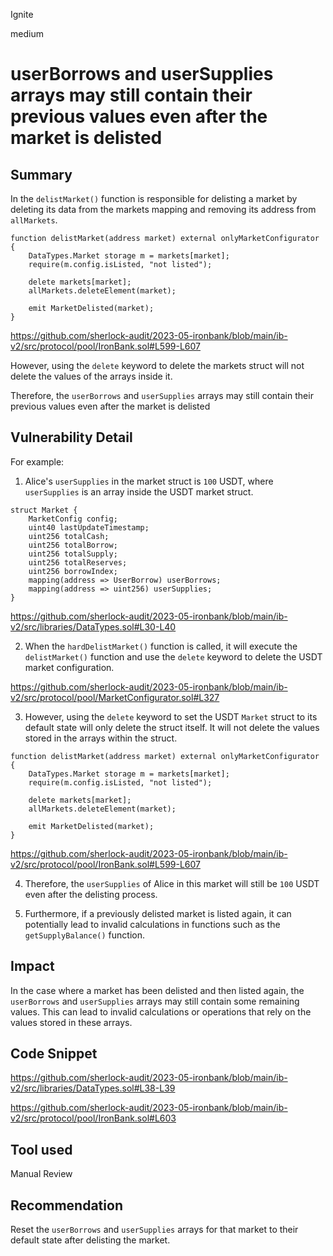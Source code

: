 Ignite

medium

# userBorrows and userSupplies arrays may still contain their previous values even after the market is delisted

## Summary

In the `delistMarket()` function is responsible for delisting a market by deleting its data from the markets mapping and removing its address from `allMarkets`.

```solidity=!
function delistMarket(address market) external onlyMarketConfigurator {
    DataTypes.Market storage m = markets[market];
    require(m.config.isListed, "not listed");

    delete markets[market];
    allMarkets.deleteElement(market);

    emit MarketDelisted(market);
}
```
https://github.com/sherlock-audit/2023-05-ironbank/blob/main/ib-v2/src/protocol/pool/IronBank.sol#L599-L607

However, using the `delete` keyword to delete the markets struct will not delete the values of the arrays inside it.

Therefore, the `userBorrows` and `userSupplies` arrays may still contain their previous values even after the market is delisted

## Vulnerability Detail

For example:

1. Alice's `userSupplies` in the market struct is `100` USDT, where `userSupplies` is an array inside the USDT market struct.

```solidity=!
struct Market {
    MarketConfig config;
    uint40 lastUpdateTimestamp;
    uint256 totalCash;
    uint256 totalBorrow;
    uint256 totalSupply;
    uint256 totalReserves;
    uint256 borrowIndex;
    mapping(address => UserBorrow) userBorrows;
    mapping(address => uint256) userSupplies;
}
```
https://github.com/sherlock-audit/2023-05-ironbank/blob/main/ib-v2/src/libraries/DataTypes.sol#L30-L40

2. When the `hardDelistMarket()` function is called, it will execute the `delistMarket()` function and use the `delete` keyword to delete the USDT market configuration.

https://github.com/sherlock-audit/2023-05-ironbank/blob/main/ib-v2/src/protocol/pool/MarketConfigurator.sol#L327

3. However, using the `delete` keyword to set the USDT `Market` struct to its default state will only delete the struct itself. It will not delete the values stored in the arrays within the struct.

```solidity=!
function delistMarket(address market) external onlyMarketConfigurator {
    DataTypes.Market storage m = markets[market];
    require(m.config.isListed, "not listed");

    delete markets[market];
    allMarkets.deleteElement(market);

    emit MarketDelisted(market);
}
```
https://github.com/sherlock-audit/2023-05-ironbank/blob/main/ib-v2/src/protocol/pool/IronBank.sol#L599-L607

4. Therefore, the `userSupplies` of Alice in this market will still be `100` USDT even after the delisting process.

5. Furthermore, if a previously delisted market is listed again, it can potentially lead to invalid calculations in functions such as the `getSupplyBalance()` function.

## Impact

In the case where a market has been delisted and then listed again, the `userBorrows` and `userSupplies` arrays may still contain some remaining values. This can lead to invalid calculations or operations that rely on the values stored in these arrays.

## Code Snippet

https://github.com/sherlock-audit/2023-05-ironbank/blob/main/ib-v2/src/libraries/DataTypes.sol#L38-L39

https://github.com/sherlock-audit/2023-05-ironbank/blob/main/ib-v2/src/protocol/pool/IronBank.sol#L603

## Tool used

Manual Review

## Recommendation

Reset the `userBorrows` and `userSupplies` arrays for that market to their default state after delisting the market.